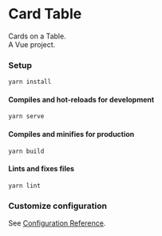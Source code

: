 # Card Table
Cards on a Table.  
A Vue project.

### Setup
```
yarn install
```
#### Compiles and hot-reloads for development
```
yarn serve
```
#### Compiles and minifies for production
```
yarn build
```
#### Lints and fixes files
```
yarn lint
```
### Customize configuration
See [Configuration Reference](https://cli.vuejs.org/config/).
